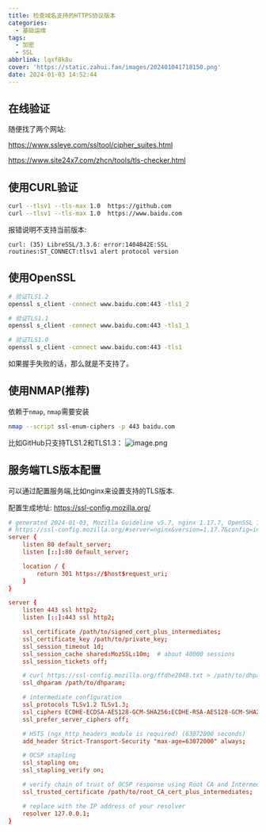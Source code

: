 ```yaml
---
title: 检查域名支持的HTTPS协议版本
categories:
  - 基础运维
tags:
  - 加密
  - SSL
abbrlink: lqxf8k8u
cover: 'https://static.zahui.fan/images/202401041718150.png'
date: 2024-01-03 14:52:44
---
```

## 在线验证

随便找了两个网站: 

<https://www.ssleye.com/ssltool/cipher_suites.html>

<https://www.site24x7.com/zhcn/tools/tls-checker.html>
## 使用CURL验证

```bash
curl --tlsv1 --tls-max 1.0  https://github.com
curl --tlsv1 --tls-max 1.0  https://www.baidu.com
```

报错说明不支持当前版本:

```
curl: (35) LibreSSL/3.3.6: error:1404B42E:SSL routines:ST_CONNECT:tlsv1 alert protocol version
```
## 使用OpenSSL

```bash
# 验证TLS1.2
openssl s_client -connect www.baidu.com:443 -tls1_2

# 验证TLS1.1
openssl s_client -connect www.baidu.com:443 -tls1_1

# 验证TLS1.0
openssl s_client -connect www.baidu.com:443 -tls1
```

如果握手失败的话，那么就是不支持了。

## 使用NMAP(推荐)

依赖于`nmap`, `nmap`需要安装
```bash
nmap --script ssl-enum-ciphers -p 443 baidu.com
```

比如GitHub只支持TLS1.2和TLS1.3：
![image.png](https://static.zahui.fan/images/202401031545944.png)


## 服务端TLS版本配置

可以通过配置服务端,比如nginx来设置支持的TLS版本.

配置生成地址: <https://ssl-config.mozilla.org/>

```conf
# generated 2024-01-03, Mozilla Guideline v5.7, nginx 1.17.7, OpenSSL 1.1.1k, intermediate configuration
# https://ssl-config.mozilla.org/#server=nginx&version=1.17.7&config=intermediate&openssl=1.1.1k&guideline=5.7
server {
    listen 80 default_server;
    listen [::]:80 default_server;

    location / {
        return 301 https://$host$request_uri;
    }
}

server {
    listen 443 ssl http2;
    listen [::]:443 ssl http2;

    ssl_certificate /path/to/signed_cert_plus_intermediates;
    ssl_certificate_key /path/to/private_key;
    ssl_session_timeout 1d;
    ssl_session_cache shared:MozSSL:10m;  # about 40000 sessions
    ssl_session_tickets off;

    # curl https://ssl-config.mozilla.org/ffdhe2048.txt > /path/to/dhparam
    ssl_dhparam /path/to/dhparam;

    # intermediate configuration
    ssl_protocols TLSv1.2 TLSv1.3;
    ssl_ciphers ECDHE-ECDSA-AES128-GCM-SHA256:ECDHE-RSA-AES128-GCM-SHA256:ECDHE-ECDSA-AES256-GCM-SHA384:ECDHE-RSA-AES256-GCM-SHA384:ECDHE-ECDSA-CHACHA20-POLY1305:ECDHE-RSA-CHACHA20-POLY1305:DHE-RSA-AES128-GCM-SHA256:DHE-RSA-AES256-GCM-SHA384:DHE-RSA-CHACHA20-POLY1305;
    ssl_prefer_server_ciphers off;

    # HSTS (ngx_http_headers_module is required) (63072000 seconds)
    add_header Strict-Transport-Security "max-age=63072000" always;

    # OCSP stapling
    ssl_stapling on;
    ssl_stapling_verify on;

    # verify chain of trust of OCSP response using Root CA and Intermediate certs
    ssl_trusted_certificate /path/to/root_CA_cert_plus_intermediates;

    # replace with the IP address of your resolver
    resolver 127.0.0.1;
}
```